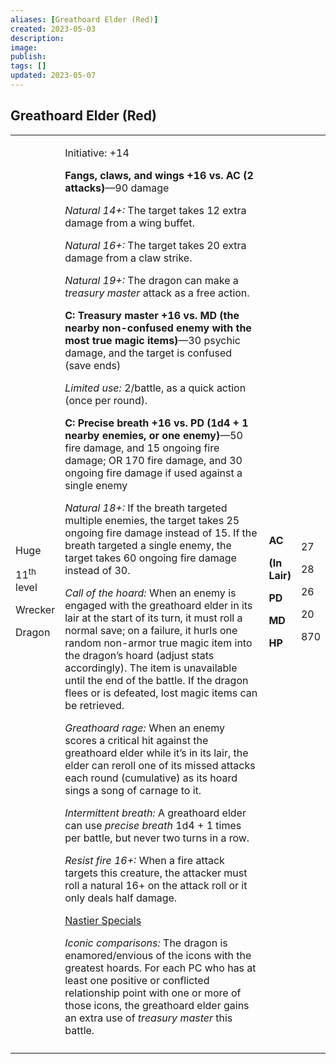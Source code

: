 ```yaml
---
aliases: [Greathoard Elder (Red)]
created: 2023-05-03
description: 
image: 
publish: 
tags: []
updated: 2023-05-07
---
```


## Greathoard Elder (Red)

<table>
<colgroup>
<col style="width: 15%" />
<col style="width: 67%" />
<col style="width: 9%" />
<col style="width: 6%" />
</colgroup>
<tbody>
<tr class="odd">
<td><p>Huge</p>
<p>11<sup>th</sup> level</p>
<p>Wrecker</p>
<p>Dragon</p></td>
<td><p>Initiative: +14</p>
<p><strong>Fangs, claws, and wings +16 vs. AC (2 attacks)</strong>—90
damage</p>
<p><em>Natural 14+:</em> The target takes 12 extra damage from a wing
buffet.</p>
<p><em>Natural 16+:</em> The target takes 20 extra damage from a claw
strike.</p>
<p><em>Natural 19+:</em> The dragon can make a <em>treasury master</em>
attack as a free action.</p>
<p><strong>C: Treasury master +16 vs. MD (the nearby non-confused enemy
with the most true magic items)</strong>—30 psychic damage, and the
target is confused (save ends)</p>
<p><em>Limited use:</em> 2/battle, as a quick action (once per
round).</p>
<p><strong>C: Precise breath +16 vs. PD (1d4 + 1 nearby enemies, or one
enemy)</strong>—50 fire damage, and 15 ongoing fire damage; OR 170 fire
damage, and 30 ongoing fire damage if used against a single enemy</p>
<p><em>Natural 18+:</em> If the breath targeted multiple enemies, the
target takes 25 ongoing fire damage instead of 15. If the breath
targeted a single enemy, the target takes 60 ongoing fire damage instead
of 30.</p>
<p><em>Call of the hoard:</em> When an enemy is engaged with the
greathoard elder in its lair at the start of its turn, it must roll a
normal save; on a failure, it hurls one random non-armor true magic item
into the dragon’s hoard (adjust stats accordingly). The item is
unavailable until the end of the battle. If the dragon flees or is
defeated, lost magic items can be retrieved.</p>
<p><em>Greathoard rage:</em> When an enemy scores a critical hit against
the greathoard elder while it’s in its lair, the elder can reroll one of
its missed attacks each round (cumulative) as its hoard sings a song of
carnage to it.</p>
<p><em>Intermittent breath:</em> A greathoard elder can use <em>precise
breath</em> 1d4 + 1 times per battle, but never two turns in a row.</p>
<p><em>Resist fire 16+:</em> When a fire attack targets this creature,
the attacker must roll a natural 16+ on the attack roll or it only deals
half damage.</p>
<p><u>Nastier Specials</u></p>
<p><em>Iconic comparisons:</em> The dragon is enamored/envious of the
icons with the greatest hoards. For each PC who has at least one
positive or conflicted relationship point with one or more of those
icons, the greathoard elder gains an extra use of <em>treasury
master</em> this battle.</p></td>
<td><p><strong>AC</strong></p>
<p><strong>(In Lair)</strong></p>
<p><strong>PD</strong></p>
<p><strong>MD</strong></p>
<p><strong>HP</strong></p></td>
<td><p>27</p>
<p>28</p>
<p>26</p>
<p>20</p>
<p>870</p></td>
</tr>
<tr class="even">
<td></td>
<td></td>
<td></td>
<td></td>
</tr>
</tbody>
</table>
